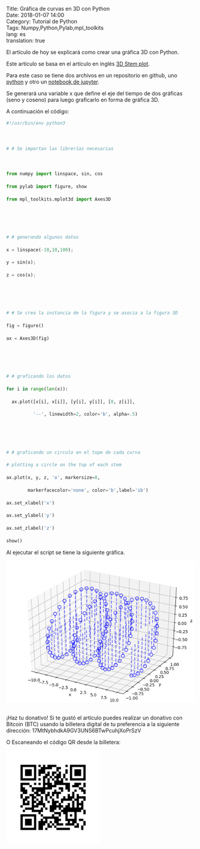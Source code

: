 Title: Gráfica de curvas en 3D con Python  
Date: 2018-01-07 14:00  
Category: Tutorial de Python  
Tags: Numpy,Python,Pylab,mpl_toolkits  
lang: es  
translation: true

El artículo de hoy se explicará como crear una gráfica 3D con Python.

Este artículo se basa en el artículo en inglés [3D Stem plot](http://glowingpython.blogspot.it/2012/12/3d-stem-plot.html).

Para este caso se tiene dos archivos en un repositorio en github, uno [python](http://raw.githubusercontent.com/ecrespo/codigo_blog/master/graficacion/3d/3d%2Bplot%2BStem%2B.py) y otro un [notebook de jupyter](http://github.com/ecrespo/codigo_blog/blob/master/graficacion/3d/3d%2Bplot%2BStem%2B.ipynb).

Se generará una variable x que define el eje del tiempo de dos gráficas (seno y coseno) para luego graficarlo en forma de gráfica 3D.

A continuación el código:

```python
#!/usr/bin/env python3



# # Se importan las librerías necesarias



from numpy import linspace, sin, cos

from pylab import figure, show

from mpl_toolkits.mplot3d import Axes3D





# # generando algunos datos

x = linspace(-10,10,100);

y = sin(x);

z = cos(x);





# # Se crea la instancia de la figura y se asocia a la figura 3D

fig = figure()

ax = Axes3D(fig)





# # graficando los datos

for i in range(len(x)):

  ax.plot([x[i], x[i]], [y[i], y[i]], [0, z[i]], 

          '--', linewidth=2, color='b', alpha=.5)





# # graficando un circulo en el tope de cada curva

# plotting a circle on the top of each stem

ax.plot(x, y, z, 'o', markersize=8, 

        markerfacecolor='none', color='b',label='ib')

ax.set_xlabel('x')

ax.set_ylabel('y')

ax.set_zlabel('z')

show()

```

Al ejecutar el script se tiene la siguiente gráfica.

![](./images/graficadecurvasen3dconpython-1.png) 


##  ##
¡Haz tu donativo!
Si te gustó el artículo puedes realizar un donativo con Bitcoin (BTC)
usando la billetera digital de tu preferencia a la siguiente
dirección: 17MtNybhdkA9GV3UNS6BTwPcuhjXoPrSzV

O Escaneando el código QR desde la billetera:

![17MtNybhdkA9GV3UNS6BTwPcuhjXoPrSzV](./images/17MtNybhdkA9GV3UNS6BTwPcuhjXoPrSzV.png)
